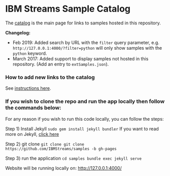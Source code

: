 # IBM Streams Sample Catalog

The [catalog](http://ibmstreams.github.io/samples/) is the main page for links to samples hosted in this repository.


**Changelog:**

* Feb 2019: Added search by URL with the `filter` query parameter, e.g. `http://127.0.0.1:4000/?filter=python` will only show samples with the `python` keyword.
* March 2017: Added support to display samples not hosted in this repository. (Add an entry to `extSamples.json`).


### How to add new links to the catalog
See [instructions here](https://github.com/IBMStreams/samples/wiki/Adding-a-sample-to-the-catalog-and-repo).
### If you wish to clone the repo and run the app locally then follow the commands below:
For any reason if you wish to run this code locally, you can follow the steps:

 Step 1) Install Jekyll
    ```
    sudo gem install jekyll bundler
    ```
If you want to read more on Jekyll, [click here](https://jekyllrb.com/)

Step 2) git clone
    ```
    git clone git clone https://github.com/IBMStreams/samples -b gh-pages
    ```

Step 3) run the application
    ```
    cd samples
    bundle exec jekyll serve
    ```

Website will be running locally on: http://127.0.0.1:4000/
